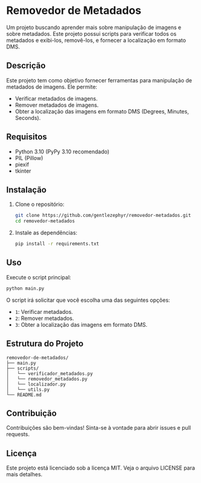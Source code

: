 # Removedor de Metadados

Um projeto buscando aprender mais sobre manipulação de imagens e sobre metadados. Este projeto possui scripts para verificar todos os metadados e exibi-los, removê-los, e fornecer a localização em formato DMS.

## Descrição

Este projeto tem como objetivo fornecer ferramentas para manipulação de metadados de imagens. Ele permite:

- Verificar metadados de imagens.
- Remover metadados de imagens.
- Obter a localização das imagens em formato DMS (Degrees, Minutes, Seconds).

## Requisitos

- Python 3.10 (PyPy 3.10 recomendado)
- PIL (Pillow)
- piexif
- tkinter

## Instalação

1. Clone o repositório:

    ```sh
    git clone https://github.com/gentlezephyr/removedor-metadados.git
    cd removedor-metadados
    ```

2. Instale as dependências:
   ```bash
   pip install -r requirements.txt
   ```

## Uso

Execute o script principal:

```sh
python main.py
```

O script irá solicitar que você escolha uma das seguintes opções:

- `1`: Verificar metadados.
- `2`: Remover metadados.
- `3`: Obter a localização das imagens em formato DMS.

## Estrutura do Projeto

```
removedor-de-metadados/
├── main.py
├── scripts/
│   └── verificador_metadados.py
│   └── removedor_metadados.py
│   └── localizador.py
│   └── utils.py
└── README.md
```

## Contribuição

Contribuições são bem-vindas! Sinta-se à vontade para abrir issues e pull requests.

## Licença

Este projeto está licenciado sob a licença MIT. Veja o arquivo LICENSE para mais detalhes.
